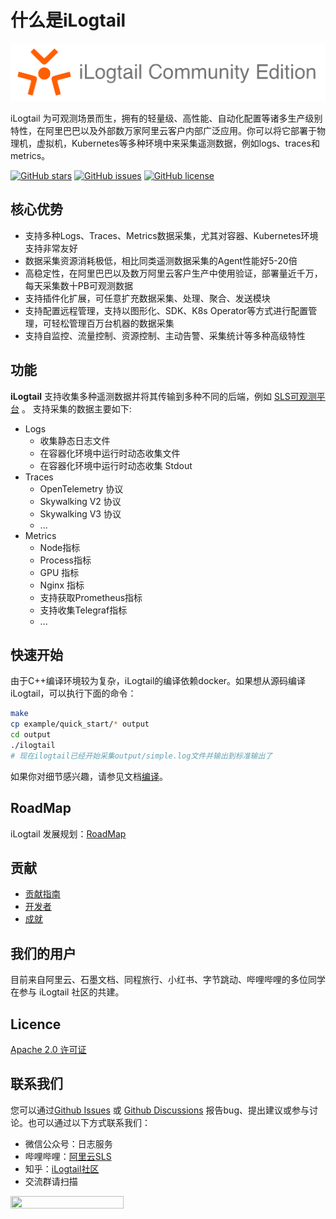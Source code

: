 # 什么是iLogtail

![](<.gitbook/assets/ilogtail-icon.png>)

iLogtail 为可观测场景而生，拥有的轻量级、高性能、自动化配置等诸多生产级别特性，在阿里巴巴以及外部数万家阿里云客户内部广泛应用。你可以将它部署于物理机，虚拟机，Kubernetes等多种环境中来采集遥测数据，例如logs、traces和metrics。

[![GitHub stars](https://camo.githubusercontent.com/674a26318ece2d770231086a733bebdbb174c15721f03714f5b79930574a800a/68747470733a2f2f696d672e736869656c64732e696f2f6769746875622f73746172732f616c69626162612f696c6f677461696c)](https://github.com/alibaba/ilogtail/stargazers) [![GitHub issues](https://camo.githubusercontent.com/4266ec67b48f666bc0d440f9d1399e4b56ffc4eca3af3764e062731be83b2873/68747470733a2f2f696d672e736869656c64732e696f2f6769746875622f6973737565732f616c69626162612f696c6f677461696c)](https://github.com/alibaba/ilogtail/issues) [![GitHub license](https://camo.githubusercontent.com/608afe55a7ca2ed062304f89208d3b929fddcbde8923cd09ef40edb2d2c3bf76/68747470733a2f2f696d672e736869656c64732e696f2f6769746875622f6c6963656e73652f616c69626162612f696c6f677461696c)](https://github.com/alibaba/ilogtail/blob/main/LICENSE)

## 核心优势

* 支持多种Logs、Traces、Metrics数据采集，尤其对容器、Kubernetes环境支持非常友好
* 数据采集资源消耗极低，相比同类遥测数据采集的Agent性能好5-20倍
* 高稳定性，在阿里巴巴以及数万阿里云客户生产中使用验证，部署量近千万，每天采集数十PB可观测数据
* 支持插件化扩展，可任意扩充数据采集、处理、聚合、发送模块
* 支持配置远程管理，支持以图形化、SDK、K8s Operator等方式进行配置管理，可轻松管理百万台机器的数据采集
* 支持自监控、流量控制、资源控制、主动告警、采集统计等多种高级特性

## 功能

**iLogtail** 支持收集多种遥测数据并将其传输到多种不同的后端，例如 [SLS可观测平台](https://help.aliyun.com/product/28958.html) 。 支持采集的数据主要如下:

* Logs
  * 收集静态日志文件
  * 在容器化环境中运行时动态收集文件
  * 在容器化环境中运行时动态收集 Stdout
* Traces
  * OpenTelemetry 协议
  * Skywalking V2 协议
  * Skywalking V3 协议
  * ...
* Metrics
  * Node指标
  * Process指标
  * GPU 指标
  * Nginx 指标
  * 支持获取Prometheus指标
  * 支持收集Telegraf指标
  * ...

## 快速开始

由于C++编译环境较为复杂，iLogtail的编译依赖docker。如果想从源码编译iLogtail，可以执行下面的命令：

``` bash
make
cp example/quick_start/* output
cd output
./ilogtail
# 现在ilogtail已经开始采集output/simple.log文件并输出到标准输出了
```

如果你对细节感兴趣，请参见文档[编译](https://ilogtail.gitbook.io/ilogtail-docs/installation/sources/build)。

## RoadMap

iLogtail 发展规划：[RoadMap](https://github.com/alibaba/ilogtail/discussions/422)

## 贡献

* [贡献指南](./contributing/CONTRIBUTING.md)
* [开发者](./contributing/developer.md)
* [成就](./contributing/achievement.md)

## 我们的用户

目前来自阿里云、石墨文档、同程旅行、小红书、字节跳动、哔哩哔哩的多位同学在参与 iLogtail 社区的共建。

## Licence

[Apache 2.0 许可证](https://github.com/alibaba/ilogtail/blob/main/LICENSE)

## 联系我们

您可以通过[Github Issues](https://github.com/alibaba/ilogtail/issues) 或 [Github Discussions](https://github.com/alibaba/ilogtail/discussions) 报告bug、提出建议或参与讨论。也可以通过以下方式联系我们：

* 微信公众号：日志服务
* 哔哩哔哩：[阿里云SLS](https://space.bilibili.com/630680534?from=search\&seid=2845737427240690794\&spm\_id\_from=333.337.0.0)
* 知乎：[iLogtail社区](https://www.zhihu.com/column/c_1533139823409270785)
* 交流群请扫描

<img src="https://ilogtail-community-edition.oss-cn-shanghai.aliyuncs.com/images/chatgroup/chatgroup_20230207.png" style="width: 60%; height: 60%" />
